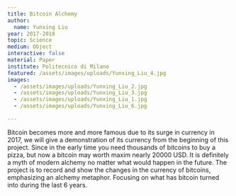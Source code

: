 ```yaml
---
title: Bitcoin Alchemy
author:
  name: Yunxing Liu
year: 2017-2018
topic: Science
medium: Object
interactive: false
material: Paper
institute: Politecnico di Milano
featured: /assets/images/uploads/Yunxing_Liu_4.jpg
images:
  - /assets/images/uploads/Yunxing_Liu_2.jpg
  - /assets/images/uploads/Yunxing_Liu_3.jpg
  - /assets/images/uploads/Yunxing_Liu_1.jpg
  - /assets/images/uploads/Yunxing_Liu_6.jpg

---
```

Bitcoin becomes more and more famous due to its surge in currency in 2017, we will give a demonstration of its currency from the beginning of this project. Since in the early time you need thousands of bitcoins to buy a pizza, but now a bitcoin may worth maxim nearly 20000 USD. It is definitely a myth of modern alchemy no matter what would happen in the future. 
The project is to record and show the changes in the currency of bitcoins, emphasizing an alchemy metaphor. Focusing on what has bitcoin turned into during the last 6 years.
